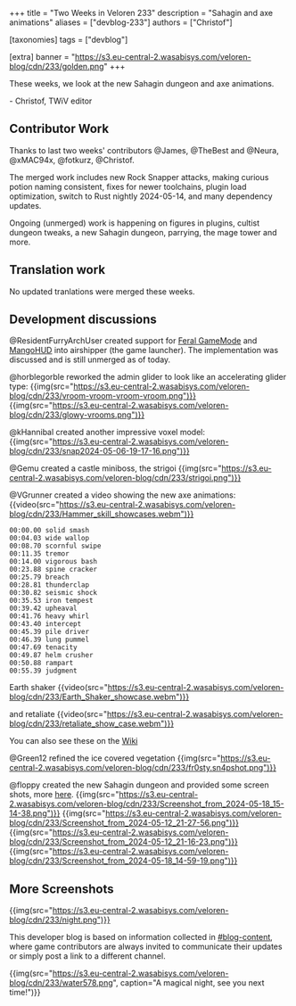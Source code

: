 +++
title = "Two Weeks in Veloren 233"
description = "Sahagin and axe animations"
aliases = ["devblog-233"]
authors = ["Christof"]

[taxonomies]
tags = ["devblog"]

[extra]
banner = "https://s3.eu-central-2.wasabisys.com/veloren-blog/cdn/233/golden.png"
+++

These weeks, we look at the new Sahagin dungeon and axe animations.

\- Christof, TWiV editor

## Contributor Work

Thanks to last two weeks' contributors @James, @TheBest and @Neura, @xMAC94x, @fotkurz, @Christof.

The merged work includes new Rock Snapper attacks, making curious potion naming consistent,
fixes for newer toolchains, plugin load optimization, switch to Rust nightly 2024-05-14,
and many dependency updates.

Ongoing (unmerged) work is happening on figures in plugins, cultist dungeon tweaks, a new Sahagin dungeon,
parrying, the mage tower and more.

## Translation work

No updated tranlations were merged these weeks.

## Development discussions

@ResidentFurryArchUser created support for [Feral GameMode](https://wiki.archlinux.org/title/Gamemode)
and [MangoHUD](https://wiki.archlinux.org/title/MangoHud) into airshipper (the game launcher).
The implementation was discussed and is still unmerged as of today.

@horblegorble reworked the admin glider to look like an accelerating glider type:
{{img(src="https://s3.eu-central-2.wasabisys.com/veloren-blog/cdn/233/vroom-vroom-vroom-vroom.png")}}
{{img(src="https://s3.eu-central-2.wasabisys.com/veloren-blog/cdn/233/glowy-vrooms.png")}}

@kHannibal created another impressive voxel model:
{{img(src="https://s3.eu-central-2.wasabisys.com/veloren-blog/cdn/233/snap2024-05-06-19-17-16.png")}}

@Gemu created a castle miniboss, the strigoi
{{img(src="https://s3.eu-central-2.wasabisys.com/veloren-blog/cdn/233/strigoi.png")}}

@VGrunner created a video showing the new axe animations:
{{video(src="https://s3.eu-central-2.wasabisys.com/veloren-blog/cdn/233/Hammer_skill_showcases.webm")}}

```
00:00.00 solid smash
00:04.03 wide wallop
00:08.70 scornful swipe
00:11.35 tremor
00:14.00 vigorous bash
00:23.88 spine cracker
00:25.79 breach
00:28.81 thunderclap
00:30.82 seismic shock
00:35.53 iron tempest
00:39.42 upheaval
00:41.76 heavy whirl
00:43.40 intercept
00:45.39 pile driver
00:46.39 lung pummel
00:47.69 tenacity
00:49.87 helm crusher
00:50.88 rampart
00:55.39 judgment
```

Earth shaker
{{video(src="https://s3.eu-central-2.wasabisys.com/veloren-blog/cdn/233/Earth_Shaker_showcase.webm")}}

and retaliate
{{video(src="https://s3.eu-central-2.wasabisys.com/veloren-blog/cdn/233/retaliate_show_case.webm")}}

You can also see these on the [Wiki](https://wiki.veloren.net/wiki/Hammers)

@Green12 refined the ice covered vegetation
{{img(src="https://s3.eu-central-2.wasabisys.com/veloren-blog/cdn/233/fr0sty.sn4pshot.png")}}

@floppy created the new Sahagin dungeon and provided some screen shots, more [here](https://discord.com/channels/449602562165833758/1241630713199988776/1241642741645971466).
{{img(src="https://s3.eu-central-2.wasabisys.com/veloren-blog/cdn/233/Screenshot_from_2024-05-18_15-14-38.png")}}
{{img(src="https://s3.eu-central-2.wasabisys.com/veloren-blog/cdn/233/Screenshot_from_2024-05-12_21-27-56.png")}}
{{img(src="https://s3.eu-central-2.wasabisys.com/veloren-blog/cdn/233/Screenshot_from_2024-05-12_21-16-23.png")}}
{{img(src="https://s3.eu-central-2.wasabisys.com/veloren-blog/cdn/233/Screenshot_from_2024-05-18_14-59-19.png")}}

## More Screenshots

{{img(src="https://s3.eu-central-2.wasabisys.com/veloren-blog/cdn/233/night.png")}}

This developer blog is based on information collected in [#blog-content](https://discord.com/channels/449602562165833758/597826574095613962),
where game contributors are always invited to communicate their updates
or simply post a link to a different channel.

{{img(src="https://s3.eu-central-2.wasabisys.com/veloren-blog/cdn/233/water578.png", caption="A magical night, see you next time!")}}

